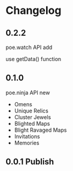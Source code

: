 # Changelog
## 0.2.2
poe.watch API add

use getData() function


## 0.1.0 
poe.ninja API new 

- Omens
- Unique Relics
- Cluster Jewels
- Blighted Maps
- Blight Ravaged Maps
- Invitations
- Memories

## 0.0.1 Publish